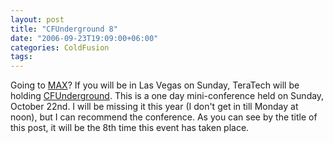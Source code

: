 ```yaml
---
layout: post
title: "CFUnderground 8"
date: "2006-09-23T19:09:00+06:00"
categories: ColdFusion 
tags: 
---
```


Going to <a href="http://www.adobe.com/events/max/">MAX</a>? If you will be in Las Vegas on Sunday, TeraTech will be holding <a href="http://www.cf-underground.com/">CFUnderground</a>. This is a one day mini-conference held on Sunday, October 22nd. I will be missing it this year (I don't get in till Monday at noon), but I can recommend the conference. As you can see by the title of this post, it will be the 8th time this event has taken place.
